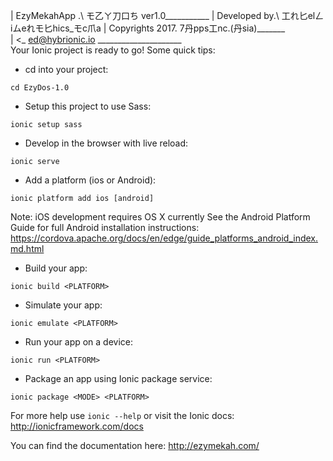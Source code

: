 | EzyMekahApp .\ モ乙ㄚ刀口ち ver1.0___________ 
| Developed by.\ 工れ匕elㄥiムeれモ匕hics_モc爪a 
| Copyrights 2017. 7丹pps工nc.(丹sia)_______           
| <_ ed@hybrionic.io _____________________                        
Your Ionic project is ready to go! Some quick tips:

* cd into your project:
```
cd EzyDos-1.0
```

* Setup this project to use Sass:
```
ionic setup sass
```

* Develop in the browser with live reload:
```
ionic serve
```

* Add a platform (ios or Android):
```
ionic platform add ios [android]
```

Note: iOS development requires OS X currently
See the Android Platform Guide for full Android installation instructions:
https://cordova.apache.org/docs/en/edge/guide_platforms_android_index.md.html

* Build your app:
```
ionic build <PLATFORM>
```

* Simulate your app:
```
ionic emulate <PLATFORM>
```

* Run your app on a device:
```
ionic run <PLATFORM>
```

* Package an app using Ionic package service:
```
ionic package <MODE> <PLATFORM>
```

For more help use ```ionic --help``` or visit the Ionic docs: http://ionicframework.com/docs


You can find the documentation here: http://ezymekah.com/
